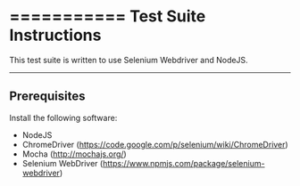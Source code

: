 ===========
Test Suite Instructions
===========

This test suite is written to use Selenium Webdriver and NodeJS.

------
Prerequisites
------
Install the following software:

* NodeJS
* ChromeDriver (https://code.google.com/p/selenium/wiki/ChromeDriver)
* Mocha (http://mochajs.org/)
* Selenium WebDriver (https://www.npmjs.com/package/selenium-webdriver)





